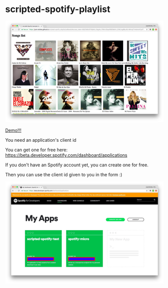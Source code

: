 # scripted-spotify-playlist

![alt text](https://raw.githubusercontent.com/juan-andres/scripted-spotify-playlist/master/songs_preview.jpg "Spotify Create Account")

[Demo!!!](https://juan-andres.github.io/scripted-spotify-playlist/)

You need an application's client id

You can get one for free here:
https://beta.developer.spotify.com/dashboard/applications

If you don't have an Spotify account yet, you can create one for free.

Then you can use the client id given to you in the form :)

![alt text](https://raw.githubusercontent.com/juan-andres/scripted-spotify-playlist/master/spotify_create_account.jpg "Spotify Create Account")
